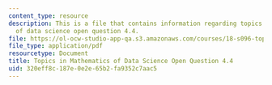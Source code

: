 ```yaml
---
content_type: resource
description: This is a file that contains information regarding topics in mathematics
  of data science open question 4.4.
file: https://ol-ocw-studio-app-qa.s3.amazonaws.com/courses/18-s096-topics-in-mathematics-of-data-science-fall-2015/320eff8c187e0e2e65b2fa9352c7aac5_MIT18_S096F15_Open4.4.pdf
file_type: application/pdf
resourcetype: Document
title: Topics in Mathematics of Data Science Open Question 4.4
uid: 320eff8c-187e-0e2e-65b2-fa9352c7aac5
---
```

